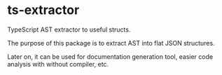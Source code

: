 # ts-extractor
TypeScript AST extractor to useful structs.

The purpose of this package is to extract AST into flat JSON structures.

Later on, it can be used for documentation generation tool, easier code analysis with without compiler, etc.
